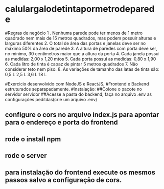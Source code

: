 # calulargalodetintapormetrodeparede
#Regras de negócio
1 . Nenhuma parede pode ter menos de 1 metro quadrado nem mais de 15 metros quadrados, mas podem possuir alturas e larguras
diferentes
2. O total de área das portas e janelas deve ser no máximo 50% da área de parede
3. A altura de paredes com porta deve ser, no mínimo, 30 centímetros maior que a altura da porta
4. Cada janela possui as medidas: 2,00 x 1,20 mtos
5. Cada porta possui as medidas: 0,80 x 1,90
6. Cada litro de tinta é capaz de pintar 5 metros quadrados
7. Não considerar teto nem piso.
8. As variações de tamanho das latas de tinta são:
0,5 L
2,5 L
3,6 L
18 L

#Exercicio desenvolvido com NodeJS e ReactJS,
#Frontend e Backend estruturados separapadamente.
#Instalação:
##Colone o pacote no servidor servidor
##Acesse a pasta do backend, faça no arquivo .env as configurações peditdas(crie um arquivo .env)
## configure o cors no arquivo index.js para apontar para o endereço e porta do frontend
## rode o install npm
## rode o server
## para instalação do frontend execute os mesmos passos salvo a configuração de cors.
